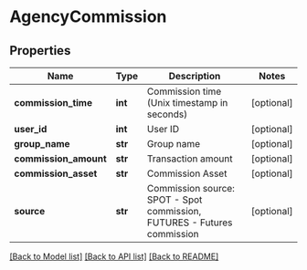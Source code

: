 # AgencyCommission

## Properties
Name | Type | Description | Notes
------------ | ------------- | ------------- | -------------
**commission_time** | **int** | Commission time (Unix timestamp in seconds) | [optional] 
**user_id** | **int** | User ID | [optional] 
**group_name** | **str** | Group name | [optional] 
**commission_amount** | **str** | Transaction amount | [optional] 
**commission_asset** | **str** | Commission Asset | [optional] 
**source** | **str** | Commission source: SPOT - Spot commission, FUTURES - Futures commission | [optional] 

[[Back to Model list]](../README.md#documentation-for-models) [[Back to API list]](../README.md#documentation-for-api-endpoints) [[Back to README]](../README.md)


